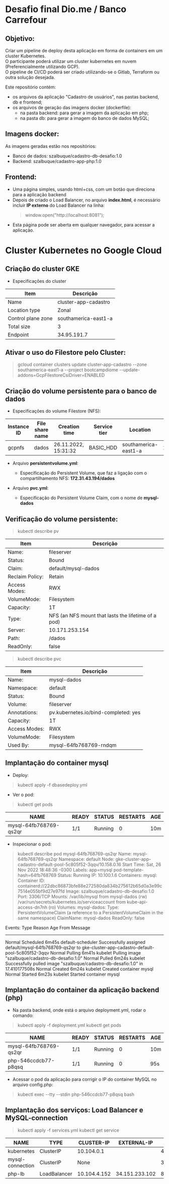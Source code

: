 # Desafio final Dio.me / Banco Carrefour

## Objetivo:
Criar um pipeline de deploy desta aplicação em forma de containers em um cluster Kubernetes.
<br>O participante poderá utilizar um cluster kubernetes em nuvem (Preferencialmente utilizando
GCP).
<br>O pipeline de CI/CD poderá ser criado utilizando-se o Gitlab, Terraform ou outra solução desejada.

Este repositório contém:
* os arquivos da aplicação "Cadastro de usuários", nas pastas backend, db e frontend;
* os arquivos de geração das imagens docker (dockerfile):
  * na pasta backend: para gerar a imagem da aplicação em php;
  * na pasta db: para gerar a imagem do banco de dados MySQL;

## Imagens docker:
As imagens geradas estão nos repositórios:
* Banco de dados: szalbuque/cadastro-db-desafio:1.0
* Backend: szalbuque/cadastro-app-php:1.0

## Frontend:
* Uma página simples, usando html+css, com um botão que direciona para a aplicação backend
* Depois de criado o Load Balancer, no arquivo **index.html**, é necessário incluir **IP externo** do Load Balancer na linha:
  > window.open("http://localhost:8081");
* Esta página pode ser aberta em qualquer navegador, para acessar a aplicação.

# Cluster Kubernetes no Google Cloud
## Criação do cluster GKE
* Especificações do cluster

Item | Descrição
-----|----------
Name | cluster-app-cadastro	
Location type | Zonal	
Control plane zone | southamerica-east1-a	
Total size | 3	
Endpoint | 34.95.191.7

## Ativar o uso do Filestore pelo Cluster:
>  gcloud container clusters update cluster-app-cadastro --zone southamerica-east1-a --project bootcampdiome --update-addons=GcpFilestoreCsiDriver=ENABLED

## Criação do volume persistente para o banco de dados
* Especificações do volume Filestore (NFS):

Instance ID | File share name | Creation time | Service tier | Location | IP address | Capacity | Labels
------------|-----------------|---------------|--------------|----------|------------|----------|-------
gcpnfs | dados | 26.11.2022, 15:31:32 | BASIC_HDD | southamerica-east1-a | 172.31.43.194 | 1 TiB	

* Arquivo **persistentvolume.yml**:
  * Especificação do Persistent Volume, que faz a ligação com o compartilhamento NFS:  **172.31.43.194/dados**

* Arquivo **pvc.yml**:
  * Especificação do Persistent Volume Claim, com o nome de **mysql-dados**

## Verificação do volume persistente:
> kubectl describe pv


Item | Descrição
-----|----------
Name: | fileserver
Status: | Bound
Claim: | default/mysql-dados
Reclaim Policy: | Retain
Access Modes: | RWX
VolumeMode: | Filesystem
Capacity: | 1T
Type: | NFS (an NFS mount that lasts the lifetime of a pod)
Server: | 10.171.253.154
Path: | /dados
ReadOnly: | false

> kubectl describe pvc

Item | Descrição
-----|----------
Name: | mysql-dados
Namespace: | default
Status: | Bound
Volume: | fileserver
Annotations: |  pv.kubernetes.io/bind-completed: yes
Capacity:   |   1T
Access Modes: | RWX
VolumeMode:  |  Filesystem
Used By:    |   mysql-64fb768769-rndqm

## Implantação do container mysql
* Deploy:
> kubectl apply -f dbasedeploy.yml
* Ver o pod:
> kubectl get pods

NAME | READY | STATUS | RESTARTS | AGE
-----|-------|--------|----------|----
mysql-64fb768769-qs2qr |  1/1  |   Running |  0     |     10m

* Inspecionar o pod:
> kubectl describe pod mysql-64fb768769-qs2qr
Name:             mysql-64fb768769-qs2qr
Namespace:        default
Node:             gke-cluster-app-cadastro-default-pool-5c805f52-3qqv/10.158.0.16
Start Time:       Sat, 26 Nov 2022 18:48:36 -0300
Labels:           app=mysql
                  pod-template-hash=64fb768769
Status:           Running
IP:               10.100.1.6
Containers:
  mysql:
    Container ID:  containerd://22dbc86873bfe88e272580da834b275612b65d0a3e99c7514e055bf9d27e97fd
    Image:         szalbuque/cadastro-db-desafio:1.0
    Port:          3306/TCP
    Mounts:
      /var/lib/mysql from mysql-dados (rw)
      /var/run/secrets/kubernetes.io/serviceaccount from kube-api-access-dn7nh (ro)
Volumes:
  mysql-dados:
    Type:       PersistentVolumeClaim (a reference to a PersistentVolumeClaim in the same namespace)
    ClaimName:  mysql-dados
    ReadOnly:   false

Events:
  Type    Reason     Age    From               Message
  ----    ------     ----   ----               -------
  Normal  Scheduled  6m45s  default-scheduler  Successfully assigned default/mysql-64fb768769-qs2qr to gke-cluster-app-cadastro-default-pool-5c805f52-3qqv
  Normal  Pulling    6m41s  kubelet            Pulling image "szalbuque/cadastro-db-desafio:1.0"
  Normal  Pulled     6m24s  kubelet            Successfully pulled image "szalbuque/cadastro-db-desafio:1.0" in 17.410177508s
  Normal  Created    6m24s  kubelet            Created container mysql
  Normal  Started    6m23s  kubelet            Started container mysql

## Implantação do container da aplicação backend (php)
* Na pasta backend, onde está o arquivo deployment.yml, rodar o comando:
> kubectl apply -f deployment.yml
> kubectl get pods

NAME | READY | STATUS | RESTARTS | AGE
-----|-------|--------|----------|----
mysql-64fb768769-qs2qr |  1/1  |   Running |  0     |     10m
php-546ccdcb77-p8qsq  |   1/1  |   Running  | 0     |     95s

* Acessar o pod da aplicação para corrigir o IP do container MySQL no arquivo config.php:
> kubectl exec --tty --stdin php-546ccdcb77-p8qsq bash

## Implantação dos serviços: Load Balancer e MySQL-connection
> kubectl apply -f services.yml
> kubectl get service

NAME       |        TYPE     |      CLUSTER-IP  |   EXTERNAL-IP   |   PORT(S)   |     AGE
-----------|-----------------|------------------|-----------------|-------------|--------
kubernetes |        ClusterIP  |    10.104.0.1   |  <none>       |    443/TCP   |     4h9m
mysql-connection  | ClusterIP  |    None         |  <none>       |    3306/TCP  |     97s
php-lb           |  LoadBalancer |  10.104.4.152 |  34.151.233.102 |  80:30855/TCP |  97s



